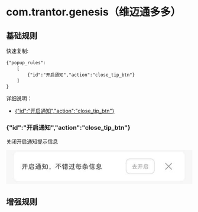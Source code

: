 # com.trantor.genesis（维迈通多多）

## 基础规则

快速复制:
```
{"popup_rules":
    [
        {"id":"开启通知","action":"close_tip_btn"}
    ]
}
```
详细说明：
- [{"id":"开启通知","action":"close_tip_btn"}](#id开启通知actionclose_tip_btn)

### {"id":"开启通知","action":"close_tip_btn"}
关闭开启通知提示信息

![](./assets/开启通知提示信息.jpg)


## 增强规则
